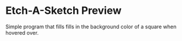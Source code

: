 # Etch-A-Sketch Preview

Simple program that fills fills in the background color of a square when hovered over.
